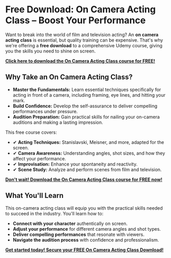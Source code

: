 # Free Download: On Camera Acting Class – Boost Your Performance

Want to break into the world of film and television acting? An **on camera acting class** is essential, but quality training can be expensive. That's why we're offering a **free download** to a comprehensive Udemy course, giving you the skills you need to shine on screen.

[**Click here to download the On Camera Acting Class course for FREE!**](https://udemywork.com/on-camera-acting-class)

## Why Take an On Camera Acting Class?

*   **Master the Fundamentals:** Learn essential techniques specifically for acting in front of a camera, including framing, eye lines, and hitting your mark.
*   **Build Confidence:** Develop the self-assurance to deliver compelling performances under pressure.
*   **Audition Preparation:** Gain practical skills for nailing your on-camera auditions and making a lasting impression.

This free course covers:

*   ✔ **Acting Techniques:** Stanislavski, Meisner, and more, adapted for the screen.
*   ✔ **Camera Awareness:** Understanding angles, shot sizes, and how they affect your performance.
*   ✔ **Improvisation:** Enhance your spontaneity and reactivity.
*   ✔ **Scene Study:** Analyze and perform scenes from film and television.

[**Don't wait! Download the On Camera Acting Class course for FREE now!**](https://udemywork.com/on-camera-acting-class)

## What You'll Learn

This on-camera acting class will equip you with the practical skills needed to succeed in the industry. You'll learn how to:

*   **Connect with your character** authentically on screen.
*   **Adjust your performance** for different camera angles and shot types.
*   **Deliver compelling performances** that resonate with viewers.
*   **Navigate the audition process** with confidence and professionalism.

**[Get started today! Secure your FREE On Camera Acting Class Download!](https://udemywork.com/on-camera-acting-class)**
